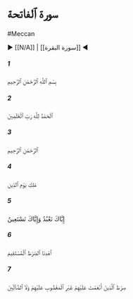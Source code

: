 # سورة ٱلفاتحة
#Meccan
▶ [[N/A]] | [[سورة البقرة]] ◀
##### 1
<span class="ayah hovertext" data-hover="In the name of Allah, Most Gracious, Most Merciful.">﻿بِسْمِ ٱللَّهِ ٱلرَّحْمَٰنِ ٱلرَّحِيمِ</span>
##### 2
<span class="ayah hovertext" data-hover="Praise be to Allah, the Cherisher and Sustainer of the worlds;">ٱلْحَمْدُ لِلَّهِ رَبِّ ٱلْعَٰلَمِينَ</span>
##### 3
<span class="ayah hovertext" data-hover="Most Gracious, Most Merciful;">ٱلرَّحْمَٰنِ ٱلرَّحِيمِ</span>
##### 4
<span class="ayah hovertext" data-hover="Master of the Day of Judgment.">مَٰلِكِ يَوْمِ ٱلدِّينِ</span>
##### 5
<span class="ayah hovertext" data-hover="Thee do we worship, and Thine aid we seek.">إِيَّاكَ نَعْبُدُ وَإِيَّاكَ نَسْتَعِينُ</span>
##### 6
<span class="ayah hovertext" data-hover="Show us the straight way,">ٱهْدِنَا ٱلصِّرَٰطَ ٱلْمُسْتَقِيمَ</span>
##### 7
<span class="ayah hovertext" data-hover="The way of those on whom Thou hast bestowed Thy Grace, those whose (portion) is not wrath, and who go not astray.">صِرَٰطَ ٱلَّذِينَ أَنْعَمْتَ عَلَيْهِمْ غَيْرِ ٱلْمَغْضُوبِ عَلَيْهِمْ وَلَا ٱلضَّآلِّينَ</span>
